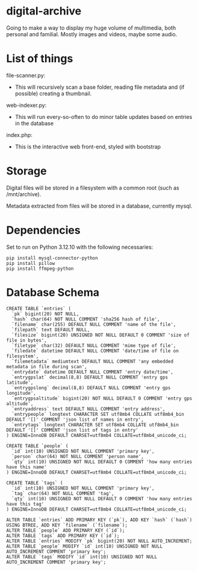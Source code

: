 # digital-archive

Going to make a way to display my huge volume of multimedia, both personal and familial. Mostly images and videos, maybe some audio.

# List of things

file-scanner.py:
- This will recursively scan a base folder, reading file metadata and (if possible) creating a thumbnail.

web-indexer.py:
- This will run every-so-often to do minor table updates based on entries in the database

index.php:
- This is the interactive web front-end, styled with bootstrap

# Storage

Digital files will be stored in a filesystem with a common root (such as /mnt/archive). 

Metadata extracted from files will be stored in a database, currently mysql.

# Dependencies

Set to run on Python 3.12.10 with the following necessaries:

```
pip install mysql-connector-python
pip install pillow
pip install ffmpeg-python
```
# Database Schema

```
CREATE TABLE `entries` (
  `pk` bigint(20) NOT NULL,
  `hash` char(64) NOT NULL COMMENT 'sha256 hash of file',
  `filename` char(255) DEFAULT NULL COMMENT 'name of the file',
  `filepath` text DEFAULT NULL,
  `filesize` bigint(20) UNSIGNED NOT NULL DEFAULT 0 COMMENT 'size of file in bytes',
  `filetype` char(32) DEFAULT NULL COMMENT 'mime type of file',
  `filedate` datetime DEFAULT NULL COMMENT 'date/time of file on filesystem',
  `filemetadata` mediumtext DEFAULT NULL COMMENT 'any embedded metadata in file during scan',
  `entrydate` datetime DEFAULT NULL COMMENT 'entry date/time',
  `entrygpslat` decimal(8,8) DEFAULT NULL COMMENT 'entry gps latitude',
  `entrygpslong` decimal(8,8) DEFAULT NULL COMMENT 'entry gps longitude',
  `entrygpsaltitude` bigint(20) NOT NULL DEFAULT 0 COMMENT 'entry gps altitude',
  `entryaddress` text DEFAULT NULL COMMENT 'entry address',
  `entrypeople` longtext CHARACTER SET utf8mb4 COLLATE utf8mb4_bin DEFAULT '[]' COMMENT 'json list of names in entry',
  `entrytags` longtext CHARACTER SET utf8mb4 COLLATE utf8mb4_bin DEFAULT '[]' COMMENT 'json list of tags in entry'
) ENGINE=InnoDB DEFAULT CHARSET=utf8mb4 COLLATE=utf8mb4_unicode_ci;

CREATE TABLE `people` (
  `id` int(10) UNSIGNED NOT NULL COMMENT 'primary key',
  `person` char(64) NOT NULL COMMENT 'person name',
  `qty` int(10) UNSIGNED NOT NULL DEFAULT 0 COMMENT 'how many entries have this name'
) ENGINE=InnoDB DEFAULT CHARSET=utf8mb4 COLLATE=utf8mb4_unicode_ci;

CREATE TABLE `tags` (
  `id` int(10) UNSIGNED NOT NULL COMMENT 'primary key',
  `tag` char(64) NOT NULL COMMENT 'tag',
  `qty` int(10) UNSIGNED NOT NULL DEFAULT 0 COMMENT 'how many entries have this tag'
) ENGINE=InnoDB DEFAULT CHARSET=utf8mb4 COLLATE=utf8mb4_unicode_ci;

ALTER TABLE `entries` ADD PRIMARY KEY (`pk`), ADD KEY `hash` (`hash`) USING BTREE, ADD KEY `filename` (`filename`);
ALTER TABLE `people` ADD PRIMARY KEY (`id`);
ALTER TABLE `tags` ADD PRIMARY KEY (`id`);
ALTER TABLE `entries` MODIFY `pk` bigint(20) NOT NULL AUTO_INCREMENT;
ALTER TABLE `people` MODIFY `id` int(10) UNSIGNED NOT NULL AUTO_INCREMENT COMMENT 'primary key';
ALTER TABLE `tags` MODIFY `id` int(10) UNSIGNED NOT NULL AUTO_INCREMENT COMMENT 'primary key';
```
